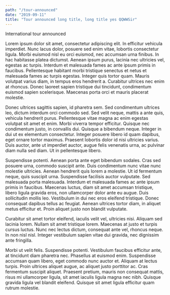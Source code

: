 ```yaml
---
path: "/tour-announced"
date: "2019-09-11"
title: "Tour announced long title, long title yes QQWWSir"
---
```


International tour announced

Lorem ipsum dolor sit amet, consectetur adipiscing elit. In efficitur vehicula imperdiet. Nunc lacus dolor, posuere sed enim vitae, lobortis consectetur ligula. Morbi euismod nisl eu orci euismod, nec accumsan urna finibus. In hac habitasse platea dictumst. Aenean ipsum purus, lacinia nec ultricies vel, egestas ac turpis. Interdum et malesuada fames ac ante ipsum primis in faucibus. Pellentesque habitant morbi tristique senectus et netus et malesuada fames ac turpis egestas. Integer quis tortor quam. Mauris volutpat varius diam, in tempus eros hendrerit a. Curabitur ultrices nec enim at rhoncus. Donec laoreet sapien tristique dui tincidunt, condimentum euismod sapien scelerisque. Maecenas porta orci et mauris placerat molestie.

Donec ultrices sagittis sapien, id pharetra sem. Sed condimentum ultrices leo, dictum interdum orci commodo sed. Sed velit neque, mattis a ante quis, vehicula hendrerit purus. Pellentesque vitae magna ac enim egestas volutpat sit amet et enim. Morbi viverra tempor efficitur. Quisque nec condimentum justo, in convallis dui. Quisque a bibendum neque. Integer in dui ut ex elementum consectetur. Integer posuere libero id quam dapibus, eget ornare tortor maximus. Praesent lobortis dolor id nisi ultricies varius. Duis auctor, ante ut imperdiet auctor, augue felis venenatis urna, ac pulvinar diam nulla sed diam. Ut in pellentesque libero.

Suspendisse potenti. Aenean porta ante eget bibendum sodales. Cras sed posuere urna, commodo suscipit ante. Duis condimentum nunc vitae nunc molestie ultricies. Aenean hendrerit quis lorem a molestie. Ut id fermentum neque, quis suscipit urna. Suspendisse facilisis auctor vulputate. Sed malesuada porta malesuada. Interdum et malesuada fames ac ante ipsum primis in faucibus. Maecenas luctus, diam sit amet accumsan tristique, libero ligula gravida eros, non ullamcorper dolor ante eu augue. Duis sollicitudin mollis leo. Vestibulum in dui nec eros eleifend tristique. Donec consequat dapibus tellus ac feugiat. Aenean ultrices tortor diam, in aliquet metus efficitur et. Proin aliquet justo non blandit vulputate.

Curabitur sit amet tortor eleifend, iaculis velit vel, ultricies nisi. Aliquam sed lacinia lorem. Nullam sit amet tristique lorem. Maecenas at justo et turpis cursus luctus. Nunc nec lectus dictum, consequat ante vel, rhoncus neque. In non nisl nisl. Integer vestibulum sapien vitae dui gravida, nec dignissim ante fringilla.

Morbi ut velit felis. Suspendisse potenti. Vestibulum faucibus efficitur ante, at tincidunt diam pharetra nec. Phasellus at euismod enim. Suspendisse accumsan quam libero, eget commodo nunc auctor et. Aliquam at lectus turpis. Proin ultrices aliquet augue, ac aliquet justo porttitor ac. Cras fermentum suscipit aliquet. Praesent pretium, mauris non consequat mattis, risus mi ullamcorper ligula, sit amet iaculis ligula magna nec nibh. Quisque gravida ligula vel blandit eleifend. Quisque sit amet ligula efficitur quam rutrum molestie.